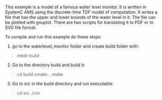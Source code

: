 This example is a model of a famous water level monitor. 
It is written in SystemC AMS using the discrete-time TDF model of computation. 
It writes a file that has the upper and lower bounds of the water level in it. 
The file can be plotted with gnuplot. 
There are two scripts for translating it to PDF or to SVG file format.

To compile and run this example do these steps:

1. go to the waterlevel_monitor folder and create build folder with:

  > mkdir build

2. Go to the directory build and build it:

 > cd build
 > cmake ..
 > make 

3. Go to src in the build directory and run executable:

 > cd src
 > ./run



